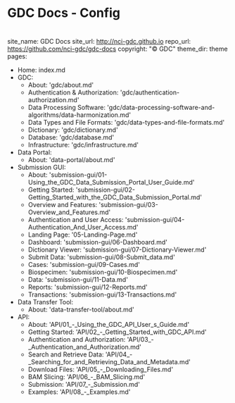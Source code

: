 
# GDC Docs - Config
#

site_name: GDC Docs
site_url: http://nci-gdc.github.io
repo_url: https://github.com/nci-gdc/gdc-docs
copyright: "&copy; GDC"
theme_dir: theme
pages:
- Home: index.md
- GDC:
  - About: 'gdc/about.md'
  - Authentication & Authorization: 'gdc/authentication-authorization.md'
  - Data Processing Software: 'gdc/data-processing-software-and-algorithms/data-harmonization.md'
  - Data Types and File Formats: 'gdc/data-types-and-file-formats.md'
  - Dictionary: 'gdc/dictionary.md'
  - Database: 'gdc/database.md'
  - Infrastructure: 'gdc/infrastructure.md'
- Data Portal:
  - About: 'data-portal/about.md'
- Submission GUI:
  - About: 'submission-gui/01-Using_the_GDC_Data_Submission_Portal_User_Guide.md'
  - Getting Started: 'submission-gui/02-Getting_Started_with_the_GDC_Data_Submission_Portal.md'
  - Overview and Features: 'submission-gui/03-Overview_and_Features.md'
  - Authentication and User Access: 'submission-gui/04-Authentication_And_User_Access.md'
  - Landing Page: '05-Landing-Page.md'
  - Dashboard: 'submission-gui/06-Dashboard.md'
  - Dictionary Viewer: 'submission-gui/07-Dictionary-Viewer.md'
  - Submit Data: 'submission-gui/08-Submit_data.md'
  - Cases: 'submission-gui/09-Cases.md'
  - Biospecimen: 'submission-gui/10-Biospecimen.md'
  - Data: 'submission-gui/11-Data.md'
  - Reports: 'submission-gui/12-Reports.md'
  - Transactions: 'submission-gui/13-Transactions.md'
- Data Transfer Tool:
  - About: 'data-transfer-tool/about.md'
- API:
  - About: 'API/01_-_Using_the_GDC_API_User_s_Guide.md'
  - Getting Started: 'API/02_-_Getting_Started_with_GDC_API.md'
  - Authentication and Authorization: 'API/03_-_Authentication_and_Authorization.md'
  - Search and Retrieve Data: 'API/04_-_Searching_for_and_Retrieving_Data_and_Metadata.md'
  - Download Files: 'API/05_-_Downloading_Files.md'
  - BAM Slicing: 'API/06_-_BAM_Slicing.md'
  - Submission: 'API/07_-_Submission.md'
  - Examples: 'API/08_-_Examples.md'
